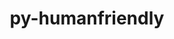 ---
title: "py-humanfriendly"
layout: cache
categories: [package, develop]
meta: {"versions": ["10.0"], "compilers": ["gcc@=7.3.1", "gcc@=7.5.0"], "oss": ["amzn2", "ubuntu18.04"], "platforms": ["linux"], "targets": ["aarch64", "neoverse_n1", "x86_64_v3"], "stacks": ["aws-isc", "aws-isc-aarch64", "radiuss", "root"], "num_specs": 25, "num_specs_by_stack": {"root": 25, "aws-isc-aarch64": 10, "aws-isc": 5, "radiuss": 10}}
spec_details: [{"hash": "i7nlqnq46y3n3v6pkjid4egootodcmg7", "compiler": "gcc@=7.3.1", "versions": ["10.0"], "os": "amzn2", "platform": "linux", "target": "aarch64", "variants": ["build_system=python_pip"], "stacks": ["root", "aws-isc-aarch64"], "size": "-", "tarball": "https://binaries.spack.io/develop/build_cache/linux-amzn2-aarch64/gcc-7.3.1/py-humanfriendly-10.0/linux-amzn2-aarch64-gcc-7.3.1-py-humanfriendly-10.0-i7nlqnq46y3n3v6pkjid4egootodcmg7.spack"}, {"hash": "tohspbzzm7yllqhicbsjykq65l2jc4p7", "compiler": "gcc@=7.3.1", "versions": ["10.0"], "os": "amzn2", "platform": "linux", "target": "aarch64", "variants": ["build_system=python_pip"], "stacks": ["root", "aws-isc-aarch64"], "size": "-", "tarball": "https://binaries.spack.io/develop/build_cache/linux-amzn2-aarch64/gcc-7.3.1/py-humanfriendly-10.0/linux-amzn2-aarch64-gcc-7.3.1-py-humanfriendly-10.0-tohspbzzm7yllqhicbsjykq65l2jc4p7.spack"}, {"hash": "cfxzkdw6l4zw4yaz5a7ndeij4chyz44f", "compiler": "gcc@=7.3.1", "versions": ["10.0"], "os": "amzn2", "platform": "linux", "target": "aarch64", "variants": ["build_system=python_pip"], "stacks": ["root", "aws-isc-aarch64"], "size": "-", "tarball": "https://binaries.spack.io/develop/build_cache/linux-amzn2-aarch64/gcc-7.3.1/py-humanfriendly-10.0/linux-amzn2-aarch64-gcc-7.3.1-py-humanfriendly-10.0-cfxzkdw6l4zw4yaz5a7ndeij4chyz44f.spack"}, {"hash": "mxehzjsbsfuuf2rvk7356y7bg54ovtyt", "compiler": "gcc@=7.3.1", "versions": ["10.0"], "os": "amzn2", "platform": "linux", "target": "aarch64", "variants": ["build_system=python_pip"], "stacks": ["root", "aws-isc-aarch64"], "size": "-", "tarball": "https://binaries.spack.io/develop/build_cache/linux-amzn2-aarch64/gcc-7.3.1/py-humanfriendly-10.0/linux-amzn2-aarch64-gcc-7.3.1-py-humanfriendly-10.0-mxehzjsbsfuuf2rvk7356y7bg54ovtyt.spack"}, {"hash": "ydnvystqorjaeov2iguz235ig7kbgpuw", "compiler": "gcc@=7.3.1", "versions": ["10.0"], "os": "amzn2", "platform": "linux", "target": "aarch64", "variants": ["build_system=python_pip"], "stacks": ["root", "aws-isc-aarch64"], "size": "-", "tarball": "https://binaries.spack.io/develop/build_cache/linux-amzn2-aarch64/gcc-7.3.1/py-humanfriendly-10.0/linux-amzn2-aarch64-gcc-7.3.1-py-humanfriendly-10.0-ydnvystqorjaeov2iguz235ig7kbgpuw.spack"}, {"hash": "ffvr5gvlwcihvzp3kfwlqwrxpsikawn2", "compiler": "gcc@=7.3.1", "versions": ["10.0"], "os": "amzn2", "platform": "linux", "target": "neoverse_n1", "variants": ["build_system=python_pip"], "stacks": ["root", "aws-isc-aarch64"], "size": "-", "tarball": "https://binaries.spack.io/develop/build_cache/linux-amzn2-neoverse_n1/gcc-7.3.1/py-humanfriendly-10.0/linux-amzn2-neoverse_n1-gcc-7.3.1-py-humanfriendly-10.0-ffvr5gvlwcihvzp3kfwlqwrxpsikawn2.spack"}, {"hash": "wengjgslwgn2p6krmbun6t2sw2phamvm", "compiler": "gcc@=7.3.1", "versions": ["10.0"], "os": "amzn2", "platform": "linux", "target": "neoverse_n1", "variants": ["build_system=python_pip"], "stacks": ["root", "aws-isc-aarch64"], "size": "-", "tarball": "https://binaries.spack.io/develop/build_cache/linux-amzn2-neoverse_n1/gcc-7.3.1/py-humanfriendly-10.0/linux-amzn2-neoverse_n1-gcc-7.3.1-py-humanfriendly-10.0-wengjgslwgn2p6krmbun6t2sw2phamvm.spack"}, {"hash": "ydfb5iyaugyt3gid7jq6yvkqkxvugslp", "compiler": "gcc@=7.3.1", "versions": ["10.0"], "os": "amzn2", "platform": "linux", "target": "neoverse_n1", "variants": ["build_system=python_pip"], "stacks": ["root", "aws-isc-aarch64"], "size": "-", "tarball": "https://binaries.spack.io/develop/build_cache/linux-amzn2-neoverse_n1/gcc-7.3.1/py-humanfriendly-10.0/linux-amzn2-neoverse_n1-gcc-7.3.1-py-humanfriendly-10.0-ydfb5iyaugyt3gid7jq6yvkqkxvugslp.spack"}, {"hash": "6zztvvhmphln5dxbwsgea43h7iobevim", "compiler": "gcc@=7.3.1", "versions": ["10.0"], "os": "amzn2", "platform": "linux", "target": "neoverse_n1", "variants": ["build_system=python_pip"], "stacks": ["root", "aws-isc-aarch64"], "size": "-", "tarball": "https://binaries.spack.io/develop/build_cache/linux-amzn2-neoverse_n1/gcc-7.3.1/py-humanfriendly-10.0/linux-amzn2-neoverse_n1-gcc-7.3.1-py-humanfriendly-10.0-6zztvvhmphln5dxbwsgea43h7iobevim.spack"}, {"hash": "ubny227fltpjsxkzcmddulknrjihloc5", "compiler": "gcc@=7.3.1", "versions": ["10.0"], "os": "amzn2", "platform": "linux", "target": "neoverse_n1", "variants": ["build_system=python_pip"], "stacks": ["root", "aws-isc-aarch64"], "size": "-", "tarball": "https://binaries.spack.io/develop/build_cache/linux-amzn2-neoverse_n1/gcc-7.3.1/py-humanfriendly-10.0/linux-amzn2-neoverse_n1-gcc-7.3.1-py-humanfriendly-10.0-ubny227fltpjsxkzcmddulknrjihloc5.spack"}, {"hash": "6pzzzm62zhkcux4irgdpadmzwdcjvvnj", "compiler": "gcc@=7.3.1", "versions": ["10.0"], "os": "amzn2", "platform": "linux", "target": "x86_64_v3", "variants": ["build_system=python_pip"], "stacks": ["root", "aws-isc"], "size": "-", "tarball": "https://binaries.spack.io/develop/build_cache/linux-amzn2-x86_64_v3/gcc-7.3.1/py-humanfriendly-10.0/linux-amzn2-x86_64_v3-gcc-7.3.1-py-humanfriendly-10.0-6pzzzm62zhkcux4irgdpadmzwdcjvvnj.spack"}, {"hash": "irevjvprttti22tqhq6glkys744fw2vf", "compiler": "gcc@=7.3.1", "versions": ["10.0"], "os": "amzn2", "platform": "linux", "target": "x86_64_v3", "variants": ["build_system=python_pip"], "stacks": ["root", "aws-isc"], "size": "-", "tarball": "https://binaries.spack.io/develop/build_cache/linux-amzn2-x86_64_v3/gcc-7.3.1/py-humanfriendly-10.0/linux-amzn2-x86_64_v3-gcc-7.3.1-py-humanfriendly-10.0-irevjvprttti22tqhq6glkys744fw2vf.spack"}, {"hash": "kbalny7cahrg64m3i6q6vkrf3dbs2iuk", "compiler": "gcc@=7.3.1", "versions": ["10.0"], "os": "amzn2", "platform": "linux", "target": "x86_64_v3", "variants": ["build_system=python_pip"], "stacks": ["root", "aws-isc"], "size": "-", "tarball": "https://binaries.spack.io/develop/build_cache/linux-amzn2-x86_64_v3/gcc-7.3.1/py-humanfriendly-10.0/linux-amzn2-x86_64_v3-gcc-7.3.1-py-humanfriendly-10.0-kbalny7cahrg64m3i6q6vkrf3dbs2iuk.spack"}, {"hash": "sxwt3j6og5hsnhyvjrgav5sbba237ipa", "compiler": "gcc@=7.3.1", "versions": ["10.0"], "os": "amzn2", "platform": "linux", "target": "x86_64_v3", "variants": ["build_system=python_pip"], "stacks": ["root", "aws-isc"], "size": "-", "tarball": "https://binaries.spack.io/develop/build_cache/linux-amzn2-x86_64_v3/gcc-7.3.1/py-humanfriendly-10.0/linux-amzn2-x86_64_v3-gcc-7.3.1-py-humanfriendly-10.0-sxwt3j6og5hsnhyvjrgav5sbba237ipa.spack"}, {"hash": "wegmf7z235syujkhnru4nsyahpwccykg", "compiler": "gcc@=7.3.1", "versions": ["10.0"], "os": "amzn2", "platform": "linux", "target": "x86_64_v3", "variants": ["build_system=python_pip"], "stacks": ["root", "aws-isc"], "size": "-", "tarball": "https://binaries.spack.io/develop/build_cache/linux-amzn2-x86_64_v3/gcc-7.3.1/py-humanfriendly-10.0/linux-amzn2-x86_64_v3-gcc-7.3.1-py-humanfriendly-10.0-wegmf7z235syujkhnru4nsyahpwccykg.spack"}, {"hash": "vj2ipyrti2lk2fdqjf7jimbf6l7v6eez", "compiler": "gcc@=7.5.0", "versions": ["10.0"], "os": "ubuntu18.04", "platform": "linux", "target": "x86_64_v3", "variants": ["build_system=python_pip"], "stacks": ["root", "radiuss"], "size": "-", "tarball": "https://binaries.spack.io/develop/build_cache/linux-ubuntu18.04-x86_64_v3/gcc-7.5.0/py-humanfriendly-10.0/linux-ubuntu18.04-x86_64_v3-gcc-7.5.0-py-humanfriendly-10.0-vj2ipyrti2lk2fdqjf7jimbf6l7v6eez.spack"}, {"hash": "3w54cdncobwwibwlhylvzbsxyjqhyp5e", "compiler": "gcc@=7.5.0", "versions": ["10.0"], "os": "ubuntu18.04", "platform": "linux", "target": "x86_64_v3", "variants": ["build_system=python_pip"], "stacks": ["root", "radiuss"], "size": "-", "tarball": "https://binaries.spack.io/develop/build_cache/linux-ubuntu18.04-x86_64_v3/gcc-7.5.0/py-humanfriendly-10.0/linux-ubuntu18.04-x86_64_v3-gcc-7.5.0-py-humanfriendly-10.0-3w54cdncobwwibwlhylvzbsxyjqhyp5e.spack"}, {"hash": "texrapkio5q6nv45ej2khslgrgo4y3of", "compiler": "gcc@=7.5.0", "versions": ["10.0"], "os": "ubuntu18.04", "platform": "linux", "target": "x86_64_v3", "variants": ["build_system=python_pip"], "stacks": ["root", "radiuss"], "size": "-", "tarball": "https://binaries.spack.io/develop/build_cache/linux-ubuntu18.04-x86_64_v3/gcc-7.5.0/py-humanfriendly-10.0/linux-ubuntu18.04-x86_64_v3-gcc-7.5.0-py-humanfriendly-10.0-texrapkio5q6nv45ej2khslgrgo4y3of.spack"}, {"hash": "gag7cphbmko2nlnxdzi3drmod4wftfbr", "compiler": "gcc@=7.5.0", "versions": ["10.0"], "os": "ubuntu18.04", "platform": "linux", "target": "x86_64_v3", "variants": ["build_system=python_pip"], "stacks": ["root", "radiuss"], "size": "-", "tarball": "https://binaries.spack.io/develop/build_cache/linux-ubuntu18.04-x86_64_v3/gcc-7.5.0/py-humanfriendly-10.0/linux-ubuntu18.04-x86_64_v3-gcc-7.5.0-py-humanfriendly-10.0-gag7cphbmko2nlnxdzi3drmod4wftfbr.spack"}, {"hash": "wjzqkhjjn6oorqrmx5kznxyc4rtvsaqi", "compiler": "gcc@=7.5.0", "versions": ["10.0"], "os": "ubuntu18.04", "platform": "linux", "target": "x86_64_v3", "variants": ["build_system=python_pip"], "stacks": ["root", "radiuss"], "size": "-", "tarball": "https://binaries.spack.io/develop/build_cache/linux-ubuntu18.04-x86_64_v3/gcc-7.5.0/py-humanfriendly-10.0/linux-ubuntu18.04-x86_64_v3-gcc-7.5.0-py-humanfriendly-10.0-wjzqkhjjn6oorqrmx5kznxyc4rtvsaqi.spack"}, {"hash": "vgsxybznfhjvacc5cfajfmfg6woignbi", "compiler": "gcc@=7.5.0", "versions": ["10.0"], "os": "ubuntu18.04", "platform": "linux", "target": "x86_64_v3", "variants": ["build_system=python_pip"], "stacks": ["root", "radiuss"], "size": "-", "tarball": "https://binaries.spack.io/develop/build_cache/linux-ubuntu18.04-x86_64_v3/gcc-7.5.0/py-humanfriendly-10.0/linux-ubuntu18.04-x86_64_v3-gcc-7.5.0-py-humanfriendly-10.0-vgsxybznfhjvacc5cfajfmfg6woignbi.spack"}, {"hash": "j7ik3kaqayesisffgqrqjwjwcbi3tla5", "compiler": "gcc@=7.5.0", "versions": ["10.0"], "os": "ubuntu18.04", "platform": "linux", "target": "x86_64_v3", "variants": ["build_system=python_pip"], "stacks": ["root", "radiuss"], "size": "-", "tarball": "https://binaries.spack.io/develop/build_cache/linux-ubuntu18.04-x86_64_v3/gcc-7.5.0/py-humanfriendly-10.0/linux-ubuntu18.04-x86_64_v3-gcc-7.5.0-py-humanfriendly-10.0-j7ik3kaqayesisffgqrqjwjwcbi3tla5.spack"}, {"hash": "uokuwsiq5tby7juemkgoofv6gyalyp2o", "compiler": "gcc@=7.5.0", "versions": ["10.0"], "os": "ubuntu18.04", "platform": "linux", "target": "x86_64_v3", "variants": ["build_system=python_pip"], "stacks": ["root", "radiuss"], "size": "-", "tarball": "https://binaries.spack.io/develop/build_cache/linux-ubuntu18.04-x86_64_v3/gcc-7.5.0/py-humanfriendly-10.0/linux-ubuntu18.04-x86_64_v3-gcc-7.5.0-py-humanfriendly-10.0-uokuwsiq5tby7juemkgoofv6gyalyp2o.spack"}, {"hash": "bioaebteiiqhvsyxrfrnt4lhgmrnfdmu", "compiler": "gcc@=7.5.0", "versions": ["10.0"], "os": "ubuntu18.04", "platform": "linux", "target": "x86_64_v3", "variants": ["build_system=python_pip"], "stacks": ["root", "radiuss"], "size": "-", "tarball": "https://binaries.spack.io/develop/build_cache/linux-ubuntu18.04-x86_64_v3/gcc-7.5.0/py-humanfriendly-10.0/linux-ubuntu18.04-x86_64_v3-gcc-7.5.0-py-humanfriendly-10.0-bioaebteiiqhvsyxrfrnt4lhgmrnfdmu.spack"}, {"hash": "nynusgid2wazikfwrwtlljhhxmmphjqh", "compiler": "gcc@=7.5.0", "versions": ["10.0"], "os": "ubuntu18.04", "platform": "linux", "target": "x86_64_v3", "variants": ["build_system=python_pip"], "stacks": ["root", "radiuss"], "size": "-", "tarball": "https://binaries.spack.io/develop/build_cache/linux-ubuntu18.04-x86_64_v3/gcc-7.5.0/py-humanfriendly-10.0/linux-ubuntu18.04-x86_64_v3-gcc-7.5.0-py-humanfriendly-10.0-nynusgid2wazikfwrwtlljhhxmmphjqh.spack"}]
---